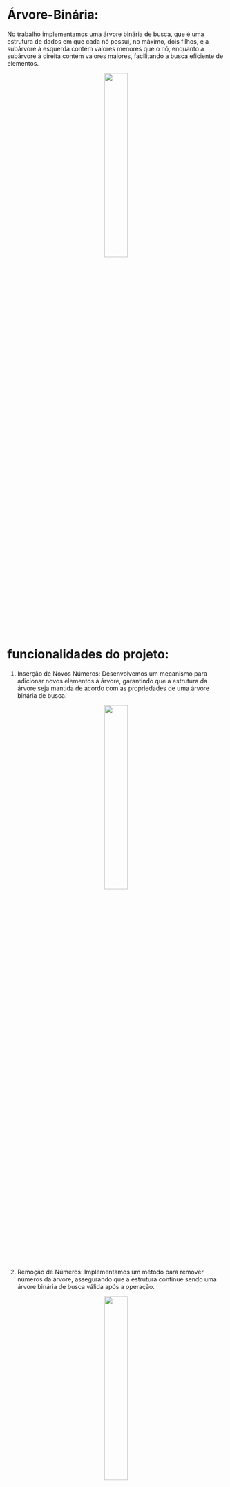 # Árvore-Binária: 
No trabalho implementamos uma árvore binária de busca, que é uma estrutura de dados em que cada nó possui, no máximo, dois filhos, e a subárvore à esquerda contém valores menores que o nó, enquanto a subárvore à direita contém valores maiores, facilitando a busca eficiente de elementos.

<p align="center" width="100%">
  <img width="33%" src="https://user-images.githubusercontent.com/107360437/270016163-e0180ddf-b16f-4942-860c-c6756f44f95d.png">
</p>

# funcionalidades do projeto:

1. Inserção de Novos Números:
Desenvolvemos um mecanismo para adicionar novos elementos à árvore, garantindo que a estrutura da árvore seja mantida de acordo com as propriedades de uma árvore binária de busca.

<p align="center" width="100%">
  <img width="33%" src="https://user-images.githubusercontent.com/107360437/270015946-9ab4a9ac-cdb0-4f8a-9af9-cbb08f1d8f23.png">
</p>

2. Remoção de Números:
 Implementamos um método para remover números da árvore, assegurando que a estrutura continue sendo uma árvore binária de busca válida após a operação.

<p align="center" width="100%">
  <img width="33%" src="https://user-images.githubusercontent.com/107360437/270015296-143ef007-a91f-4a26-afaa-82ee0bdbd616.png">
</p>

3. Busca de Elementos:
Criamos um algoritmo eficiente de busca, permitindo localizar elementos específicos na árvore com rapidez.

<p align="center" width="100%">
  <img width="33%" src="https://user-images.githubusercontent.com/107360437/270016118-f9a9af66-c900-4f47-90fe-13f1e843d9c3.png">
</p>

4. Impressão da Árvore:
Desenvolvemos uma função para imprimir a estrutura da árvore, facilitando a visualização e compreensão de sua organização.

<p align="center" width="100%">
  <img width="33%" src="https://user-images.githubusercontent.com/107360437/270016163-e0180ddf-b16f-4942-860c-c6756f44f95d.png">
</p>


# Como funciona o código:

# 1. Inserção de Novos Números(Tree.java):

O método insert em uma árvore binária verifica se o nó atual (place) é nulo, o que indicaria que é um ponto de inserção. Se for o caso, ele cria um novo nó com o valor a ser inserido. Caso contrário, compara o valor a ser inserido com o valor do nó atual e decide se deve percorrer a subárvore esquerda ou direita. Isso é feito de forma recursiva até encontrar um ponto de inserção vazio, onde o novo nó é adicionado. No final do processo, a árvore é modificada para incluir o novo nó no local apropriado.

<p align="center" width="100%">
  <img width="33%" src="https://cdn.discordapp.com/attachments/718425842409144351/1155255497780379699/image.png">
</p>
   

# 2. Remoção de Números(Tree.java):

  São 3 situações de exclusão sendo, se há nenhum filho, se há 1 filho e se há 2 filhos.
   
	  1. Cenário: Nó sem Filhos:
	
	  Caso o nó a ser removido não tenha filhos (current.left == null && current.right == null), ou seja, seja uma folha, a função removeNode retorna null, indicando que esse nó deve ser eliminado.
	
	  2. Cenário: Nó com Apenas um Filho
	
	  Se o nó a ser removido possui apenas um filho (seja à esquerda ou à direita), a função verifica qual lado está presente (current.left == null ou current.right == null) e retorna o filho não nulo. Isso faz com que o nó a ser removido seja 
          substituído pelo seu único filho, mantendo a estrutura da árvore correta.
	
	  3. Cenário: Nó com Dois Filhos
	
	  No caso mais complexo, em que o nó a ser removido possui dois filhos, a função procura o menor valor na subárvore direita (utilizando a função findSmallestValue). Esse menor valor substitui o valor do nó a ser removido, e em seguida, o mesmo 
	  procedimento é aplicado para remover o nó que continha o valor menor da subárvore direita.

A função remove simplesmente chama a função privada removeNode com a raiz da árvore e o valor a ser removido como argumentos. removeNode é recursiva, percorrendo a árvore até encontrar o nó a ser removido ou chegar a um ponto onde o nó é nulo, indicando que o valor não está presente na árvore. Ao final do processo, a raiz da árvore é atualizada com o resultado da exclusão. O método findSmallestValue auxilia na identificação do menor valor na subárvore direita, essencial para a exclusão de nós com dois filhos. Essa implementação garante a integridade da estrutura da árvore após as operações de exclusão.
  
<p align="center" width="100%">
  <img width="33%" src="https://cdn.discordapp.com/attachments/718425842409144351/1155256338960629810/image.png">
</p>

# 3. Busca de Elementos(Tree.java):

A função search encaminha a busca para a função privada searchNode, passando o nó raiz e o valor a ser procurado como argumentos. A função searchNode verifica se o nó atual é nulo, retornando false caso seja o caso, indicando que o valor não foi encontrado. Se o valor do nó atual for igual ao valor procurado, a função retorna true. Caso o valor procurado seja menor que o valor do nó atual, a busca é encaminhada para a subárvore esquerda. Por fim, se o valor procurado é maior ou igual, a busca é direcionada para a subárvore direita. Esse processo ocorre de forma recursiva, até que o valor desejado seja encontrado ou determinado como ausente na árvore.
       
<p align="center" width="100%">
  <img width="33%" src="https://cdn.discordapp.com/attachments/718425842409144351/1155256570704306217/image.png">
</p>   

# 4. Impressão da Árvore(Tree.java):

Ele finaliza o Scanner aberto e imprime a árvore atual, após isso ele finaliza o programa.

<p align="center" width="100%">
  <img width="33%" src="https://cdn.discordapp.com/attachments/718425842409144351/1155256748588937286/image.png">
</p>   

# Demais Arquivos

Main.java: É um programa interativo onde o usuário pode inserir, procurar e remover elementos em uma árvore binária. Após cada operação, a árvore é impressa de forma visualmente representativa no console, e o programa continua a aguardar novas ações do usuário até que a opção de finalizar seja escolhida.

Node.java: A classe Node representa um nó em uma estrutura de árvore binária, contendo um valor inteiro (info) e referências para os nós esquerdo (left) e direito (right). Além disso, o construtor inicializa o nó com o valor informado e define as referências como nulas.

Trunk.java: A classe Trunk é utilizada para representar a estrutura de um nó auxiliar em uma árvore de impressão, contendo uma referência ao nó anterior (prev) e uma string (str) que armazena a representação gráfica do tronco.



